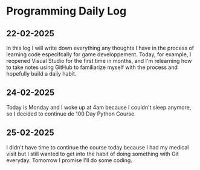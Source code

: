# Programming Daily Log

## 22-02-2025
In this log I will write down everything any thoughts I have in the process of learning code especifcally for game developpement.
Today, for example, I reopened Visual Studio for the first time in months, and I'm relearning how to take notes using GitHub to familiarize 
myself with the process and hopefully build a daily habit. 

## 24-02-2025
Today is Monday and I woke up at 4am because I couldn't sleep anymore, so I decided to continue de 100 Day Python Course.

## 25-02-2025
I didn't have time to continue the course today because I had my medical visit but I still wanted to get into the habit of doing something with Git everyday. Tomorrow I promise I'll do some coding.
